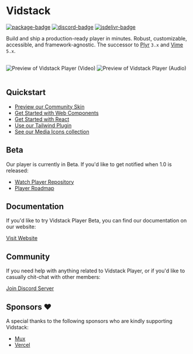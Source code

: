 # Vidstack

[![package-badge]][package]
[![discord-badge]][discord]
[![jsdelivr-badge]][jsdelivr]

Build and ship a production-ready player in minutes. Robust, customizable, accessible, and
framework-agnostic. The successor to [Plyr][plyr] `3.x` and [Vime][vime] `5.x`.

<img src="./assets/video-player.png" alt="Preview of Vidstack Player (Video)" />

<img src="./assets/audio-player.png" alt="Preview of Vidstack Player (Audio)" style="margin: 16px 0;" />

## Quickstart

- [Preview our Community Skin](https://www.vidstack.io/docs/player/styling/skins#community-skin)
- [Get Started with Web Components](https://www.vidstack.io/docs/player/getting-started/installation)
- [Get Started with React](https://www.vidstack.io/docs/react/player/getting-started/installation)
- [Use our Tailwind Plugin](https://www.vidstack.io/docs/player/styling/tailwind)
- [See our Media Icons collection](https://www.vidstack.io/media-icons)

## Beta

Our player is currently in Beta. If you'd like to get notified when 1.0 is released:

- [Watch Player Repository](https://github.com/vidstack/player)
- [Player Roadmap](https://github.com/orgs/vidstack/projects/1/views/1?groupedBy%5BcolumnId%5D=Milestone)

## Documentation

If you'd like to try Vidstack Player Beta, you can find our documentation on our website:

[Visit Website][website]

## Community

If you need help with anything related to Vidstack Player, or if you'd like to casually chit-chat with other members:

[Join Discord Server][discord]

## Sponsors ❤️

A special thanks to the following sponsors who are kindly supporting Vidstack:

- [Mux](https://www.mux.com/)
- [Vercel](https://vercel.com/)

[vime]: https://github.com/vime-js/vime
[plyr]: https://github.com/sampotts/plyr
[website]: https://www.vidstack.io/
[package]: https://www.npmjs.com/package/vidstack
[package-badge]: https://img.shields.io/npm/v/vidstack?style=flat-square
[jsdelivr]: https://www.jsdelivr.com/package/npm/vidstack
[jsdelivr-badge]: https://data.jsdelivr.com/v1/package/npm/vidstack/badge
[discord]: https://discord.gg/QAjfh2gZE4
[discord-badge]: https://img.shields.io/discord/742612686679965696?color=%235865F2&label=%20&logo=discord&logoColor=white&style=flat-square
